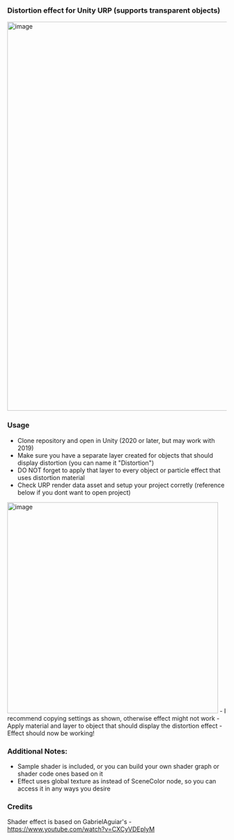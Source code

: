 ### Distortion effect for Unity URP (supports transparent objects)

<img width="892" alt="image" src="https://user-images.githubusercontent.com/42884387/226945386-10d4c31f-9150-4598-a1dc-e41b69795d7b.png">

### Usage
- Clone repository and open in Unity (2020 or later, but may work with 2019)
- Make sure you have a separate layer created for objects that should display distortion (you can name it "Distortion")
- DO NOT forget to apply that layer to every object or particle effect that uses distortion material
- Check URP render data asset and setup your project corretly (reference below if you dont want to open project)
<img width="484" alt="image" src="https://user-images.githubusercontent.com/42884387/226942924-7ad2ffc3-1d16-46d8-a00f-4d8855066040.png">
- I recommend copying settings as shown, otherwise effect might not work
- Apply material and layer to object that should display the distortion effect
- Effect should now be working!

<br>

### Additional Notes:
- Sample shader is included, or you can build your own shader graph or shader code ones based on it
- Effect uses global texture as instead of SceneColor node, so you can access it in any ways you desire


### Credits
Shader effect is based on GabrielAguiar's - https://www.youtube.com/watch?v=CXCyVDEplyM

